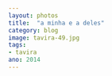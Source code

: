 ```yaml
---
layout: photos
title:  "a minha e a deles"
category: blog
image: tavira-49.jpg
tags:
- tavira
ano: 2014
---
```




